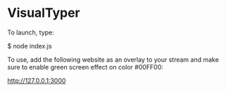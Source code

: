 # VisualTyper

To launch, type:

$ node index.js

To use, add the following website as an overlay to your stream and make sure to enable green screen effect on color #00FF00:

http://127.0.0.1:3000
